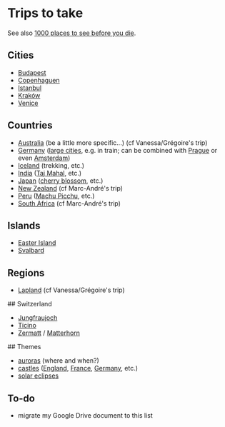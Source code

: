 # Trips to take

See also [1000 places to see before you die](http://1000places.com/).

## Cities

* [Budapest](https://en.wikipedia.org/wiki/Budapest)
* [Copenhaguen](https://en.wikipedia.org/wiki/Copenhagen)
* [Istanbul](https://en.wikipedia.org/wiki/Istanbul)
* [Kraków](https://en.wikipedia.org/wiki/Krak%C3%B3w)
* [Venice](https://en.wikipedia.org/wiki/Venice)

## Countries

* [Australia](https://en.wikipedia.org/wiki/Australia) (be a little more specific...) (cf Vanessa/Grégoire's trip)
* [Germany](https://en.wikipedia.org/wiki/Germany) ([large cities](https://en.wikipedia.org/wiki/List_of_cities_in_Germany_by_population), e.g. in train; can be combined with [Prague](https://en.wikipedia.org/wiki/Prague) or even [Amsterdam](https://en.wikipedia.org/wiki/Amsterdam))
* [Iceland](https://en.wikipedia.org/wiki/Iceland) (trekking, etc.)
* [India](https://en.wikipedia.org/wiki/India) ([Taj Mahal](https://en.wikipedia.org/wiki/Taj_Mahal), etc.)
* [Japan](https://en.wikipedia.org/wiki/Japan) ([cherry blossom](https://en.wikipedia.org/wiki/Cherry_blossom), etc.)
* [New Zealand](https://en.wikipedia.org/wiki/New_Zealand) (cf Marc-André's trip)
* [Peru](https://en.wikipedia.org/wiki/Peru) ([Machu Picchu](https://en.wikipedia.org/wiki/Machu_Picchu), etc.)
* [South Africa](https://en.wikipedia.org/wiki/South_Africa) (cf Marc-André's trip)

## Islands

* [Easter Island](https://en.wikipedia.org/wiki/Easter_Island)
* [Svalbard](https://en.wikipedia.org/wiki/Svalbard)

## Regions

* [Lapland](https://en.wikipedia.org/wiki/S%C3%A1pmi) (cf Vanessa/Grégoire's trip)

## Switzerland

* [Jungfraujoch](https://en.wikipedia.org/wiki/Jungfraujoch)
* [Ticino](https://en.wikipedia.org/wiki/Ticino)
* [Zermatt](https://en.wikipedia.org/wiki/Zermatt) / [Matterhorn](https://en.wikipedia.org/wiki/Matterhorn)

## Themes

* [auroras](https://en.wikipedia.org/wiki/Aurora) (where and when?)
* [castles](https://en.wikipedia.org/wiki/Castle) ([England](https://en.wikipedia.org/wiki/England), [France](https://en.wikipedia.org/wiki/France), [Germany](https://en.wikipedia.org/wiki/Germany), etc.)
* [solar eclipses](https://en.wikipedia.org/wiki/Solar_eclipse)

## To-do

* migrate my Google Drive document to this list

